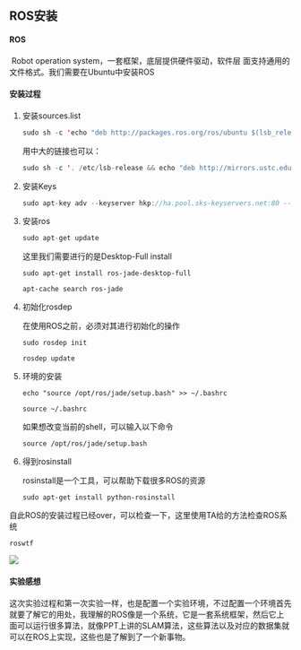 ## ROS安装

#### ROS

​	Robot operation system，一套框架，底层提供硬件驱动，软件层 面支持通用的文件格式。我们需要在Ubuntu中安装ROS

#### 安装过程

1. 安装sources.list

   ```java
   sudo sh -c 'echo "deb http://packages.ros.org/ros/ubuntu $(lsb_release -sc) main" > /etc/apt/sources.list.d/ros-latest.list'
   ```

   用中大的链接也可以：

   ```java
   sudo sh -c '. /etc/lsb-release && echo "deb http://mirrors.ustc.edu.cn/ros/ubuntu/ $DISTRIB_CODENAME main" > /etc/apt/sources.list.d/ros-latest.list'
   ```

2. 安装Keys

   ```java
   sudo apt-key adv --keyserver hkp://ha.pool.sks-keyservers.net:80 --recv-key 0xB01FA116
   ```

3. 安装ros

   ``` java
   sudo apt-get update
   ```

   这里我们需要进行的是Desktop-Full install

   ```
   sudo apt-get install ros-jade-desktop-full
   ```

   ```
   apt-cache search ros-jade
   ```

4. 初始化rosdep

   在使用ROS之前，必须对其进行初始化的操作

   ```
   sudo rosdep init
   ```

   ```
   rosdep update
   ```

5. 环境的安装

   ```
   echo "source /opt/ros/jade/setup.bash" >> ~/.bashrc
   ```

   ```
   source ~/.bashrc
   ```

   如果想改变当前的shell，可以输入以下命令

   ```
   source /opt/ros/jade/setup.bash
   ```

6. 得到rosinstall

   rosinstall是一个工具，可以帮助下载很多ROS的资源

   ```
   sudo apt-get install python-rosinstall
   ```

自此ROS的安装过程已经over，可以检查一下，这里使用TA给的方法检查ROS系统

```
roswtf
```

![](http://7xrn7f.com1.z0.glb.clouddn.com/16-11-7/23296496.jpg)

#### 实验感想

这次实验过程和第一次实验一样，也是配置一个实验环境，不过配置一个环境首先就要了解它的用处，我理解的ROS像是一个系统，它是一套系统框架，然后它上面可以运行很多算法，就像PPT上讲的SLAM算法，这些算法以及对应的数据集就可以在ROS上实现，这些也是了解到了一个新事物。